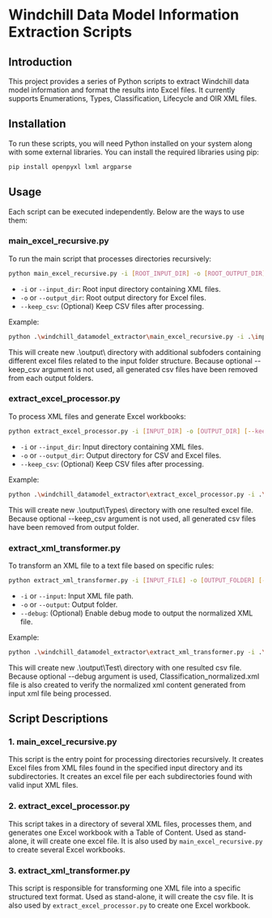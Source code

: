 
# Windchill Data Model Information Extraction Scripts

## Introduction
This project provides a series of Python scripts to extract Windchill data model information and format the results into Excel files. It currently supports Enumerations, Types, Classification, Lifecycle and OIR XML files.

## Installation
To run these scripts, you will need Python installed on your system along with some external libraries. You can install the required libraries using pip:

```bash
pip install openpyxl lxml argparse
```

## Usage
Each script can be executed independently. Below are the ways to use them:

### main_excel_recursive.py
To run the main script that processes directories recursively:
```bash
python main_excel_recursive.py -i [ROOT_INPUT_DIR] -o [ROOT_OUTPUT_DIR] [--keep_csv]
```
- `-i` or `--input_dir`: Root input directory containing XML files.
- `-o` or `--output_dir`: Root output directory for Excel files.
- `--keep_csv`: (Optional) Keep CSV files after processing.

Example:
```bash
python .\windchill_datamodel_extractor\main_excel_recursive.py -i .\input\ -o .\output\
```
This will create new .\output\ directory with additional subfoders containing different excel files related to the input folder structure. Because optional --keep_csv argument is not used, all generated csv files have been removed from each output folders.

### extract_excel_processor.py
To process XML files and generate Excel workbooks:
```bash
python extract_excel_processor.py -i [INPUT_DIR] -o [OUTPUT_DIR] [--keep_csv]
```
- `-i` or `--input_dir`: Input directory containing XML files.
- `-o` or `--output_dir`: Output directory for CSV and Excel files.
- `--keep_csv`: (Optional) Keep CSV files after processing.

Example:
```bash
python .\windchill_datamodel_extractor\extract_excel_processor.py -i .\input\Types -o .\output\Types
```
This will create new .\output\Types\ directory with one resulted excel file. Because optional --keep_csv argument is not used, all generated csv files have been removed from output folder.

### extract_xml_transformer.py
To transform an XML file to a text file based on specific rules:
```bash
python extract_xml_transformer.py -i [INPUT_FILE] -o [OUTPUT_FOLDER] [--debug]
```
- `-i` or `--input`: Input XML file path.
- `-o` or `--output`: Output folder.
- `--debug`: (Optional) Enable debug mode to output the normalized XML file.

Example:
```bash
python .\windchill_datamodel_extractor\extract_xml_transformer.py -i .\input\Classification\Classification.xml -o .\output\Test\ --debug
```
This will create new .\output\Test\ directory with one resulted csv file. Because optional --debug argument is used, Classification_normalized.xml file is also created to verify the normalized xml content generated from input xml file being processed.

## Script Descriptions
### 1. main_excel_recursive.py
This script is the entry point for processing directories recursively. It creates Excel files from XML files found in the specified input directory and its subdirectories. It creates an excel file per each subdirectories found with valid input XML files.

### 2. extract_excel_processor.py
This script takes in a directory of several XML files, processes them, and generates one Excel workbook with a Table of Content. Used as stand-alone, it will create one excel file. It is also used by `main_excel_recursive.py` to create several Excel workbooks.

### 3. extract_xml_transformer.py
This script is responsible for transforming one XML file into a specific structured text format. Used as stand-alone, it will create the csv file. It is also used by `extract_excel_processor.py` to create one Excel workbook.
